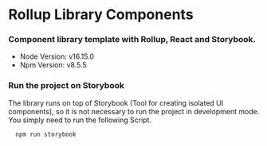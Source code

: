 # Rollup Library Components

### Component library template with Rollup, React and Storybook.

- Node Version: v16.15.0
- Npm Version: v8.5.5

### Run the project on Storybook

The library runs on top of Storybook (Tool for creating isolated UI components), so it is not necessary to run the project in development mode.
You simply need to run the following Script.

```js
  npm run storybook
```